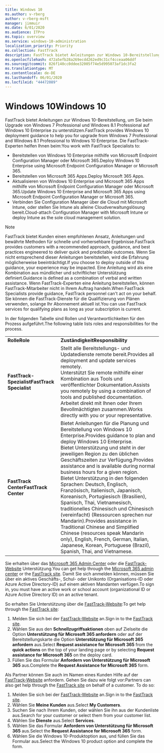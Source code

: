 ```yaml
---
title: Windows 10
ms.author: v-rberg
author: v-rberg-msft
manager: jimmuir
ms.date: 6/01/2020
ms.audience: ITPro
ms.topic: overview
ms.service: windows-10-administration
localization_priority: Priority
ms.collection: FastTrack
description: FastTrack bietet Anleitungen zur Windows 10-Bereitstellung, um Sie beim Upgrade von Windows 7 Professional und Windows 8.1 Professional auf Windows 10 Enterprise zu unterstützen.
ms.openlocfilehash: 472a5efb28a269ecdd262ed9c31cf4cceaa06ddf
ms.sourcegitcommit: 826f140cc0ddee32005f74e5d995073af1dc3fa2
ms.translationtype: MT
ms.contentlocale: de-DE
ms.lasthandoff: 06/01/2020
ms.locfileid: "44472089"
---
```

# <a name="windows-10"></a><span data-ttu-id="64492-103">Windows 10</span><span class="sxs-lookup"><span data-stu-id="64492-103">Windows 10</span></span>

<span data-ttu-id="64492-104">FastTrack bietet Anleitungen zur Windows 10-Bereitstellung, um Sie beim Upgrade von Windows 7 Professional und Windows 8.1 Professional auf Windows 10 Enterprise zu unterstützen.</span><span class="sxs-lookup"><span data-stu-id="64492-104">FastTrack provides Windows 10 deployment guidance to help you for upgrade from Windows 7 Professional and Windows 8.1 Professional to Windows 10 Enterprise.</span></span> <span data-ttu-id="64492-105">Die FastTrack-Experten helfen Ihnen beim:</span><span class="sxs-lookup"><span data-stu-id="64492-105">You work with FastTrack Specialists to:</span></span>

- <span data-ttu-id="64492-106">Bereitstellen von Windows 10 Enterprise mithilfe von Microsoft Endpoint Configuration Manager oder Microsoft 365.</span><span class="sxs-lookup"><span data-stu-id="64492-106">Deploy Windows 10 Enterprise using Microsoft Endpoint Configuration Manager or Microsoft 365.</span></span>
- <span data-ttu-id="64492-107">Bereitstellen von Microsoft 365 Apps.</span><span class="sxs-lookup"><span data-stu-id="64492-107">Deploy Microsoft 365 Apps.</span></span> 
- <span data-ttu-id="64492-108">Aktualisieren von Windows 10 Enterprise und Microsoft 365 Apps mithilfe von Microsoft Endpoint Configuration Manager oder Microsoft 365.</span><span class="sxs-lookup"><span data-stu-id="64492-108">Update Windows 10 Enterprise and Microsoft 365 Apps using Microsoft Endpoint Configuration Manager or Microsoft 365.</span></span>
- <span data-ttu-id="64492-109">Verbinden Sie Configuration Manager über die Cloud mit Microsoft Intune, oder stellen Sie Intune als alleine Cloudverwaltungslösung bereit.</span><span class="sxs-lookup"><span data-stu-id="64492-109">Cloud-attach Configuration Manager with Microsoft Intune or deploy Intune as the sole cloud management solution.</span></span>
  
> [!NOTE]
> <span data-ttu-id="64492-110">FastTrack bietet Kunden einen empfohlenen Ansatz, Anleitungen und bewährte Methoden für schnelle und vorhersehbare Ergebnisse.</span><span class="sxs-lookup"><span data-stu-id="64492-110">FastTrack provides customers with a recommended approach, guidance, and best practices engineered to deliver quick and predictable outcomes.</span></span> <span data-ttu-id="64492-111">Wenn Sie nicht entsprechend dieser Anleitungen bereitstellen, wird die Erfahrung möglicherweise beeinträchtigt.</span><span class="sxs-lookup"><span data-stu-id="64492-111">If you choose to deploy outside of this guidance, your experience may be impacted.</span></span> <span data-ttu-id="64492-112">Eine Anleitung wird als eine Kombination aus mündlicher und schriftlicher Unterstützung definiert.</span><span class="sxs-lookup"><span data-stu-id="64492-112">Guidance is defined as a combination of verbal and written assistance.</span></span> <span data-ttu-id="64492-113">Wenn FastTrack-Experten eine Anleitung bereitstellen, können FastTrack-Mitarbeiter nicht in Ihrem Auftrag handeln.</span><span class="sxs-lookup"><span data-stu-id="64492-113">When FastTrack Specialists provide guidance, FastTrack personnel can't act on your behalf.</span></span> <span data-ttu-id="64492-114">Sie können die FastTrack-Dienste für die Qualifizierung von Plänen verwenden, solange Ihr Abonnement aktuell ist.</span><span class="sxs-lookup"><span data-stu-id="64492-114">You can use FastTrack services for qualifying plans as long as your subscription is current.</span></span>  
    
<span data-ttu-id="64492-115">In der folgenden Tabelle sind Rollen und Verantwortlichkeiten für den Prozess aufgeführt.</span><span class="sxs-lookup"><span data-stu-id="64492-115">The following table lists roles and responsibilities for the process.</span></span>

|||
|:-----|:-----|
|<span data-ttu-id="64492-116">**Rolle**</span><span class="sxs-lookup"><span data-stu-id="64492-116">**Role**</span></span> <br/> |<span data-ttu-id="64492-117">**Zuständigkeit**</span><span class="sxs-lookup"><span data-stu-id="64492-117">**Responsibility**</span></span> <br/> |
|<span data-ttu-id="64492-118">**FastTrack-Spezialist**</span><span class="sxs-lookup"><span data-stu-id="64492-118">**FastTrack Specialist**</span></span> <br/> |<span data-ttu-id="64492-119">Stellt alle Bereitstellungs- und Updatedienste remote bereit.</span><span class="sxs-lookup"><span data-stu-id="64492-119">Provides all deployment and update services remotely.</span></span>  <br/> <span data-ttu-id="64492-120">Unterstützt Sie remote mithilfe einer Kombination aus Tools und veröffentlichter Dokumentation.</span><span class="sxs-lookup"><span data-stu-id="64492-120">Assists you remotely by using a combination of tools and published documentation.</span></span> <br/> <span data-ttu-id="64492-121">Arbeitet direkt mit Ihnen oder Ihrem Bevollmächtigten zusammen.</span><span class="sxs-lookup"><span data-stu-id="64492-121">Works directly with you or your representative.</span></span>|
|<span data-ttu-id="64492-122">**FastTrack Center**</span><span class="sxs-lookup"><span data-stu-id="64492-122">**FastTrack Center**</span></span>  <br/> |<span data-ttu-id="64492-123">Bietet Anleitungen für die Planung und Bereitstellung von Windows 10 Enterprise.</span><span class="sxs-lookup"><span data-stu-id="64492-123">Provides guidance to plan and deploy Windows 10 Enterprise.</span></span>   <br/> <span data-ttu-id="64492-124">Bietet Unterstützung und steht in der jeweiligen Region zu den üblichen Geschäftszeiten zur Verfügung.</span><span class="sxs-lookup"><span data-stu-id="64492-124">Provides assistance and is available during normal business hours for a given region.</span></span> <br/> <span data-ttu-id="64492-125">Bietet Unterstützung in den folgenden Sprachen: Deutsch, Englisch, Französisch, Italienisch, Japanisch, Koreanisch, Portugiesisch (Brasilien), Spanisch, Thai, Vietnamesisch, traditionelles Chinesisch und Chinesisch (vereinfacht) (Ressourcen sprechen nur Mandarin).</span><span class="sxs-lookup"><span data-stu-id="64492-125">Provides assistance in Traditional Chinese and Simplified Chinese (resources speak Mandarin only), English, French, German, Italian, Japanese, Korean, Portuguese (Brazil), Spanish, Thai, and Vietnamese.</span></span>|
 
<span data-ttu-id="64492-126">Sie erhalten über das [Microsoft 365 Admin Center](https://go.microsoft.com/fwlink/?linkid=2032704) oder die [FastTrack-Website](https://go.microsoft.com/fwlink/?linkid=780698) Unterstützung.</span><span class="sxs-lookup"><span data-stu-id="64492-126">You can get help through the [Microsoft 365 admin center](https://go.microsoft.com/fwlink/?linkid=2032704) or the [FastTrack site](https://go.microsoft.com/fwlink/?linkid=780698).</span></span> <span data-ttu-id="64492-127">Damit Sie sich anmelden können, müssen Sie über ein aktives Geschäfts-, Schul- oder Unikonto (Organisations-ID oder Azure Active Directory-ID) auf einem aktiven Mandanten verfügen.</span><span class="sxs-lookup"><span data-stu-id="64492-127">To sign in, you must have an active work or school account (organizational ID or Azure Active Directory ID) on an active tenant.</span></span> 

<span data-ttu-id="64492-128">So erhalten Sie Unterstützung über die [FastTrack-Website](https://go.microsoft.com/fwlink/?linkid=780698):</span><span class="sxs-lookup"><span data-stu-id="64492-128">To get help through the [FastTrack site](https://go.microsoft.com/fwlink/?linkid=780698):</span></span> 
1.    <span data-ttu-id="64492-129">Melden Sie sich bei der [FastTrack-Website](https://go.microsoft.com/fwlink/?linkid=780698) an.</span><span class="sxs-lookup"><span data-stu-id="64492-129">Sign in to the [FastTrack site](https://go.microsoft.com/fwlink/?linkid=780698).</span></span> 
2.    <span data-ttu-id="64492-130">Wählen Sie aus den **Schnellzugriffsaktionen** oben auf Zielseite die Option **Unterstützung für Microsoft 365 anfordern** oder auf der Bereitstellungskarte die Option **Unterstützung für Microsoft 365 anfordern** aus.</span><span class="sxs-lookup"><span data-stu-id="64492-130">Select **Request assistance for Microsoft 365** from the **quick actions** on the top of your landing page or by selecting **Request assistance for Microsoft 365** on the deploy card.</span></span>
3.    <span data-ttu-id="64492-131">Füllen Sie das Formular **Anfordern von Unterstützung für Microsoft 365** aus.</span><span class="sxs-lookup"><span data-stu-id="64492-131">Complete the **Request Assistance for Microsoft 365** form.</span></span>
  
<span data-ttu-id="64492-p104">Als Partner können Sie auch im Namen eines Kunden Hilfe auf der [FastTrack-Website](https://go.microsoft.com/fwlink/?linkid=780698) anfordern. Gehen Sie dazu wie folgt vor:</span><span class="sxs-lookup"><span data-stu-id="64492-p104">Partners can also get help through the [FastTrack site](https://go.microsoft.com/fwlink/?linkid=780698) on behalf of a customer. To do so:</span></span>
1.    <span data-ttu-id="64492-134">Melden Sie sich bei der [FastTrack-Website](https://go.microsoft.com/fwlink/?linkid=780698) an.</span><span class="sxs-lookup"><span data-stu-id="64492-134">Sign in to the [FastTrack site](https://go.microsoft.com/fwlink/?linkid=780698).</span></span> 
2.    <span data-ttu-id="64492-135">Wählen Sie **Meine Kunden** aus.</span><span class="sxs-lookup"><span data-stu-id="64492-135">Select **My Customers**.</span></span>
3.    <span data-ttu-id="64492-136">Suchen Sie nach Ihrem Kunden, oder wählen Sie ihn aus der Kundenliste aus.</span><span class="sxs-lookup"><span data-stu-id="64492-136">Search for your customer or select them from your customer list.</span></span>
4.    <span data-ttu-id="64492-137">Wählen Sie **Dienste** aus.</span><span class="sxs-lookup"><span data-stu-id="64492-137">Select **Services**.</span></span>
5.    <span data-ttu-id="64492-138">Wählen Sie das Formular **Anfordern von Unterstützung für Microsoft 365** aus.</span><span class="sxs-lookup"><span data-stu-id="64492-138">Select the **Request Assistance for Microsoft 365** form.</span></span>
6.    <span data-ttu-id="64492-139">Wählen Sie die Windows 10-Produktoption aus, und füllen Sie das Formular aus.</span><span class="sxs-lookup"><span data-stu-id="64492-139">Select the Windows 10 product option and complete the form.</span></span>
 
